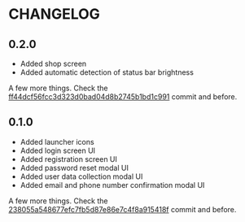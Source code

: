 # CHANGELOG

## 0.2.0

* Added shop screen
* Added automatic detection of status bar brightness

A few more things. Check the [ff44dcf56fcc3d323d0bad04d8b2745b1bd1c991](https://github.com/DeliMais/delimais_customer/tree/ff44dcf56fcc3d323d0bad04d8b2745b1bd1c991) commit and before.

## 0.1.0

* Added launcher icons
* Added login screen UI
* Added registration screen UI
* Added password reset modal UI
* Added user data collection modal UI
* Added email and phone number confirmation modal UI

A few more things. Check the [238055a548677efc7fb5d87e86e7c4f8a915418f](https://github.com/DeliMais/delimais_customer/tree/238055a548677efc7fb5d87e86e7c4f8a915418f) commit and before.
